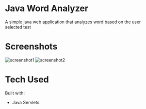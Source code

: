 # Java Word Analyzer
 A simple java web application that analyzes word based on the user selected test

# Screenshots
 ![screenshot1](https://i.imgur.com/kM30ivA.png)
 ![screenshot2](https://i.imgur.com/Rnf0t4y.png)

# Tech Used
Built with:
* Java Servlets

